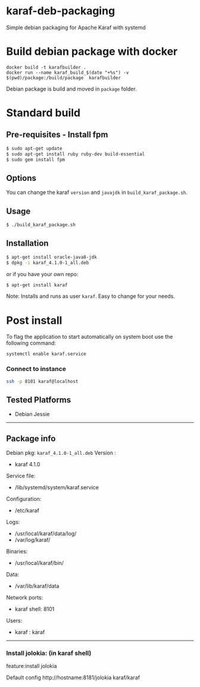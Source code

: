 karaf-deb-packaging
===================

Simple debian packaging for Apache Karaf with systemd

# Build debian package  with docker

```
docker build -t karafbuilder .
docker run --name karaf_build_$(date "+%s") -v $(pwd)/package:/build/package  karafbuilder
```

Debian package is build and moved in `package` folder.

# Standard build
## Pre-requisites - Install fpm

```sh
$ sudo apt-get update
$ sudo apt-get install ruby ruby-dev build-essential
$ sudo gem install fpm
```
## Options

You can change the karaf `version` and `javajdk` in `build_karaf_package.sh`.


## Usage

```sh
$ ./build_karaf_package.sh
```

## Installation

```sh
$ apt-get install oracle-java8-jdk
$ dpkg -i karaf_4.1.0-1_all.deb
```

or if you have your own repo:

```sh
$ apt-get install karaf
```
Note: Installs and runs as user `karaf`. Easy to change for your needs.

# Post install

To flag the application to start automatically on system boot use the following command:
```
systemctl enable karaf.service
```

### Connect to instance

```sh
ssh -p 8101 karaf@localhost
```

## Tested Platforms

* Debian Jessie

---

## Package info
Debian pkg: `karaf_4.1.0-1_all.deb`
Version :
  - karaf 4.1.0

Service file:
  - /lib/systemd/system/karaf.service

Configuration:
  - /etc/karaf

Logs:
  - /usr/local/karaf/data/log/
  - /var/log/karaf/

Binaries:
  - /usr/local/karaf/bin/

Data:
  - /var/lib/karaf/data

Network ports:
  - karaf shell: 8101

Users:
  - karaf : karaf

---

### Install jolokia: (in karaf shell)

feature:install jolokia

Default config http://hostname:8181/jolokia  karaf/karaf
